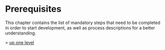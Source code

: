 

# Prerequisites


This chapter contains the list of  mandatory steps  that need to be completed in order to start development, as well as process descriptions for a better understanding.

&gt; [up one level](..)

